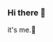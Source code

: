 ### Hi there 👋
it's me.🌱

<!-- ### GitHub概览
![Github Stats](https://github-readme-stats.vercel.app/api?username=tiestring&theme=onedark&count_private=true&line_height=21.5&show_icons=true)

### Languages
![Most Used Languages](https://github-readme-stats.vercel.app/api/top-langs/?username=tiestring&theme=light&layout=compact) -->
<!--
**TieString/TieString** is a ✨ _special_ ✨ repository because its `README.md` (this file) appears on your GitHub profile.

Here are some ideas to get you started:

- 🔭 I’m currently working on ...
- 🌱 I’m currently learning ...
- 👯 I’m looking to collaborate on ...
- 🤔 I’m looking for help with ...
- 💬 Ask me about ...
- 📫 How to reach me: ...
- 😄 Pronouns: ...
- ⚡ Fun fact: ...
-->

